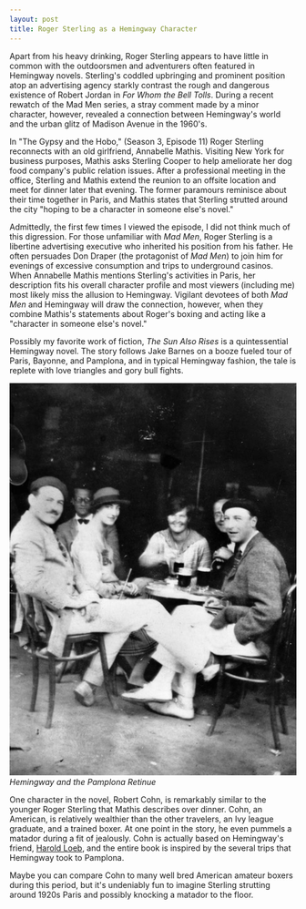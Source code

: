 ```yaml
---
layout: post
title: Roger Sterling as a Hemingway Character
---
```

Apart from his heavy drinking, Roger Sterling appears to have little in common with the outdoorsmen and adventurers often featured in Hemingway novels. Sterling's coddled upbringing and prominent position atop an advertising agency starkly contrast the rough and dangerous existence of Robert Jordan in *For Whom the Bell Tolls*. During a recent rewatch of the Mad Men series, a stray comment made by a minor character, however, revealed a connection between Hemingway's world and the urban glitz of Madison Avenue in the 1960's.

In "The Gypsy and the Hobo," (Season 3, Episode 11) Roger Sterling reconnects with an old girlfriend, Annabelle Mathis. Visiting New York for business purposes, Mathis asks Sterling Cooper to help ameliorate her dog food company's public relation issues. After a professional meeting in the office, Sterling and Mathis extend the reunion to an offsite location and meet for dinner later that evening. The former paramours reminisce about their time together in Paris, and Mathis states that Sterling strutted around the city "hoping to be a character in someone else's novel."

Admittedly, the first few times I viewed the episode, I did not think much of this digression. For those unfamiliar with *Mad Men*, Roger Sterling is a libertine advertising executive who inherited his position from his father. He often persuades Don Draper (the protagonist of *Mad Men*) to join him for evenings of excessive consumption and trips to underground casinos. When Annabelle Mathis mentions Sterling's activities in Paris, her description fits his overall character profile and most viewers (including me) most likely miss the allusion to Hemingway. Vigilant devotees of both *Mad Men* and Hemingway will draw the connection, however, when they combine Mathis's statements about Roger's boxing and acting like a "character in someone else's novel."

Possibly my favorite work of fiction, *The Sun Also Rises* is a quintessential Hemingway novel. The story follows Jake Barnes on a booze fueled tour of Paris, Bayonne, and Pamplona, and in typical Hemingway fashion, the tale is replete with love triangles and gory bull fights.

![hemingway in pamplona](/assets/images/HemingwayLoeb.png)
*Hemingway and the Pamplona Retinue*

One character in the novel, Robert Cohn, is remarkably similar to the younger Roger Sterling that Mathis describes over dinner. Cohn, an American, is relatively wealthier than the other travelers, an Ivy league graduate, and a trained boxer. At one point in the story, he even pummels a matador during a fit of jealously. Cohn is actually based on Hemingway's friend, [Harold Loeb](https://www.vanityfair.com/culture/2016/05/the-true-story-of-the-booze-bullfights-and-brawls-that-inspired-ernest-hemingways-the-sun-also-rises), and the entire book is inspired by the several trips that Hemingway took to Pamplona.

Maybe you can compare Cohn to many well bred American amateur boxers during this period, but it's undeniably fun to imagine Sterling strutting around 1920s Paris and possibly knocking a matador to the floor.

